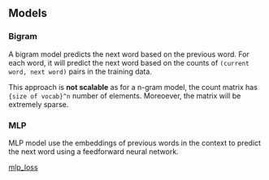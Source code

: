 ## Models

### Bigram

A bigram model predicts the next word based on the previous word. 
For each word, it will predict the next word based on the counts of 
`(current word, next word)` pairs in the training data.

This approach is __not scalable__ as for a n-gram model, the count
matrix has `{size of vocab}^n` number of elements. Moreoever, 
the matrix will be extremely sparse.

### MLP

MLP model use the embeddings of previous words in the context to predict the next word
using a feedforward neural network.

[mlp_loss](plots/mlp_loss_plot.png)